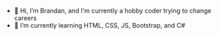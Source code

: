 - 👋 Hi, I’m Brandan, and I'm currently a hobby coder trying to change careers 
- 🌱 I’m currently learning HTML, CSS, JS, Bootstrap, and C#


<!---
brand421/brand421 is a ✨ special ✨ repository because its `README.md` (this file) appears on your GitHub profile.
You can click the Preview link to take a look at your changes.
--->
